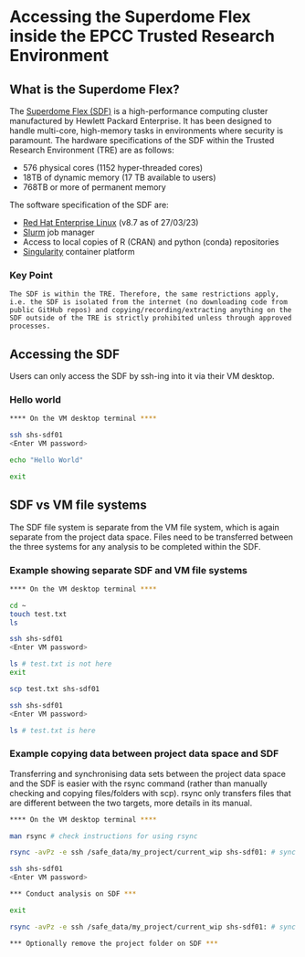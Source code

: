 # Accessing the Superdome Flex inside the EPCC Trusted Research Environment

## What is the Superdome Flex?

The [Superdome Flex (SDF)](https://www.hpe.com/psnow/doc/a00026242enw) is a high-performance computing cluster manufactured by Hewlett Packard Enterprise. It has been designed to handle multi-core, high-memory tasks in environments where security is paramount. The hardware specifications of the SDF within the Trusted Research Environment (TRE) are as follows:

- 576 physical cores (1152 hyper-threaded cores)
- 18TB of dynamic memory (17 TB available to users)
- 768TB or more of permanent memory

The software specification of the SDF are:

- [Red Hat Enterprise Linux](https://access.redhat.com/documentation/en-us/red_hat_enterprise_linux/8/html/8.7_release_notes/index) (v8.7 as of 27/03/23)
- [Slurm](https://slurm.schedmd.com/quickstart.html) job manager
- Access to local copies of R (CRAN) and python (conda) repositories
- [Singularity](https://docs.sylabs.io/guides/3.5/user-guide/introduction.html) container platform

### Key Point

`The SDF is within the TRE. Therefore, the same restrictions apply, i.e. the SDF is isolated from the internet (no downloading code from public GitHub repos) and copying/recording/extracting anything on the SDF outside of the TRE is strictly prohibited unless through approved processes.`

## Accessing the SDF

Users can only access the SDF by ssh-ing into it via their VM desktop.

### Hello world

```bash
**** On the VM desktop terminal ****

ssh shs-sdf01
<Enter VM password>

echo "Hello World"

exit
```

## SDF vs VM file systems

The SDF file system is separate from the VM file system, which is again separate from the project data space. Files need to be transferred between the three systems for any analysis to be completed within the SDF.

### Example showing separate SDF and VM file systems

```bash
**** On the VM desktop terminal ****

cd ~
touch test.txt
ls

ssh shs-sdf01
<Enter VM password>

ls # test.txt is not here
exit

scp test.txt shs-sdf01

ssh shs-sdf01
<Enter VM password>

ls # test.txt is here
```

### Example copying data between project data space and SDF

Transferring and synchronising data sets between the project data space and the SDF is easier with the rsync command (rather than manually checking and copying files/folders with scp). rsync only transfers files that are different between the two targets, more details in its manual.

```bash
**** On the VM desktop terminal ****

man rsync # check instructions for using rsync

rsync -avPz -e ssh /safe_data/my_project/current_wip shs-sdf01: # sync project folder and SDF home folder

ssh shs-sdf01
<Enter VM password>

*** Conduct analysis on SDF ***

exit

rsync -avPz -e ssh /safe_data/my_project/current_wip shs-sdf01: # sync project file and ssh home page # re-syncronise project folder and SDF home folder

*** Optionally remove the project folder on SDF ***
```
